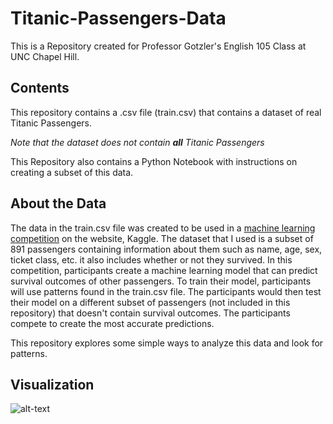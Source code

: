 # Titanic-Passengers-Data
This is a Repository created for Professor Gotzler's English 105 Class at UNC Chapel Hill.
## Contents
This repository contains a .csv file (train.csv) that contains a dataset of real Titanic Passengers.

  *Note that the dataset does not contain **all** Titanic Passengers*
  
This Repository also contains a Python Notebook with instructions on creating a subset of this data.
## About the Data
The data in the train.csv file was created to be used in a [machine learning competition](https://www.kaggle.com/competitions/titanic/overview) on the website, Kaggle. The dataset that I used is a subset of 891 passengers containing information about them such as name, age, sex, ticket class, etc. it also includes whether or not they survived. In this competition, participants create a machine learning model that can predict survival outcomes of other passengers. To train their model, participants will use patterns found in the train.csv file. The participants would then test their model on a different subset of passengers (not included in this repository) that doesn't contain survival outcomes. The participants compete to create the most accurate predictions.

This repository explores some simple ways to analyze this data and look for patterns.


## Visualization
![alt-text]("C:\Users\snhul\Downloads\survival-by-class.png")
